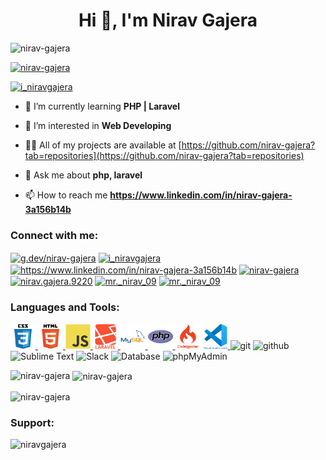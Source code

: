 <h1 align="center">Hi 👋, I'm Nirav Gajera</h1>
<p align="left"> <img src="https://komarev.com/ghpvc/?username=nirav-gajera&label=Profile%20views&color=0e75b6&style=flat" alt="nirav-gajera" /> </p>

<p align="left"> <a href="https://github.com/nirav-gajera/github-profile-trophy"><img src="https://github-profile-trophy.vercel.app/?username=nirav-gajera" alt="nirav-gajera" /></a> </p>

<p align="left"> <a href="https://twitter.com/i_niravgajera" target="blank"><img src="https://img.shields.io/twitter/follow/i_niravgajera?logo=twitter&style=for-the-badge" alt="i_niravgajera" /></a> </p>


- 🌱 I’m currently learning **PHP | Laravel**

- 👀 I’m interested in **Web Developing**

- 👨‍💻 All of my projects are available at [https://github.com/nirav-gajera?tab=repositories](https://github.com/nirav-gajera?tab=repositories)

- 💬 Ask me about **php, laravel**

- 📫 How to reach me **https://www.linkedin.com/in/nirav-gajera-3a156b14b**


<h3 align="left">Connect with me:</h3>
<p align="left">
<a href="https://g.dev/nirav-gajera" target="blank"><img align="center" src="https://raw.githubusercontent.com/rahuldkjain/github-profile-readme-generator/master/src/images/icons/Social/devto.svg" alt="g.dev/nirav-gajera" height="30" width="40" /></a>
<a href="https://twitter.com/i_niravgajera" target="blank"><img align="center" src="https://raw.githubusercontent.com/rahuldkjain/github-profile-readme-generator/master/src/images/icons/Social/twitter.svg" alt="i_niravgajera" height="30" width="40" /></a>
<a href="https://linkedin.com/in/nirav-gajera-3a156b14b" target="blank"><img align="center" src="https://raw.githubusercontent.com/rahuldkjain/github-profile-readme-generator/master/src/images/icons/Social/linked-in-alt.svg" alt="https://www.linkedin.com/in/nirav-gajera-3a156b14b" height="30" width="40" /></a>
<a href="https://stackoverflow.com/users/21623940/nirav-gajera" target="blank"><img align="center" src="https://raw.githubusercontent.com/rahuldkjain/github-profile-readme-generator/master/src/images/icons/Social/stack-overflow.svg" alt="nirav-gajera" height="30" width="40" /></a>
<a href="https://fb.com/nirav.gajera.9220" target="blank"><img align="center" src="https://raw.githubusercontent.com/rahuldkjain/github-profile-readme-generator/master/src/images/icons/Social/facebook.svg" alt="nirav.gajera.9220" height="30" width="40" /></a>
<a href="https://instagram.com/mr._nirav_09" target="blank"><img align="center" src="https://raw.githubusercontent.com/rahuldkjain/github-profile-readme-generator/master/src/images/icons/Social/instagram.svg" alt="mr._nirav_09" height="30" width="40" /></a>
  <a href="https://web.snapchat.com/nirav_0908" target="blank"><img align="center" src="https://raw.githubusercontent.com/rahuldkjain/github-profile-readme-generator/master/src/images/icons/Social/snapchat.svg" alt="mr._nirav_09" height="30" width="40" /></a>
</p>

<h3 align="left">Languages and Tools:</h3>
<p align="left"> <a href="https://www.w3schools.com/css/" target="_blank" rel="noreferrer"> <img src="https://raw.githubusercontent.com/devicons/devicon/master/icons/css3/css3-original-wordmark.svg" alt="css3" width="40" height="40"/> </a> <a href="https://www.w3.org/html/" target="_blank" rel="noreferrer"> <img src="https://raw.githubusercontent.com/devicons/devicon/master/icons/html5/html5-original-wordmark.svg" alt="html5" width="40" height="40"/> </a> <a href="https://developer.mozilla.org/en-US/docs/Web/JavaScript" target="_blank" rel="noreferrer"> <img src="https://raw.githubusercontent.com/devicons/devicon/master/icons/javascript/javascript-original.svg" alt="javascript" width="40" height="40"/> </a> <a href="https://laravel.com/" target="_blank" rel="noreferrer"> <img src="https://raw.githubusercontent.com/devicons/devicon/master/icons/laravel/laravel-plain-wordmark.svg" alt="laravel" width="40" height="40"/> </a> <a href="https://www.mysql.com/" target="_blank" rel="noreferrer"> <img src="https://raw.githubusercontent.com/devicons/devicon/master/icons/mysql/mysql-original-wordmark.svg" alt="mysql" width="40" height="40"/> </a> <a href="https://www.php.net" target="_blank" rel="noreferrer"> <img src="https://raw.githubusercontent.com/devicons/devicon/master/icons/php/php-original.svg" alt="php" width="40" height="40"/> </a><img src = "https://raw.githubusercontent.com/devicons/devicon/master/icons/codeigniter/codeigniter-plain-wordmark.svg" alt="codeigniter" width="40" height="40"/>
 <a href="https://code.visualstudio.com/" target="_blank" rel="noreferrer">
    <img src="https://raw.githubusercontent.com/devicons/devicon/master/icons/vscode/vscode-original-wordmark.svg" alt="VS Code" width="40" height="40" />
  </a>
  <img src="https://img.icons8.com/color/48/000000/git.png"  alt="git" width="40" height="40"/>
  <img src="https://img.icons8.com/color/48/000000/github.png" alt="github" width="40" height="40"/>
    <img src="https://img.icons8.com/color/48/000000/sublime-text.png" alt="Sublime Text" width="40" height="40" />
    <img src="https://img.icons8.com/color/48/000000/slack-new.png" alt="Slack" width="40" height="40" />
    <img src="https://img.icons8.com/color/48/000000/database.png" alt="Database" width="40" height="40" />

  <img src="https://raw.githubusercontent.com/simple-icons/simple-icons/develop/icons/phpmyadmin.svg" alt="phpMyAdmin" width="40" height="40" />

</p>

<p><img align="left" src="https://github-readme-stats.vercel.app/api/top-langs?username=nirav-gajera&show_icons=true&locale=en&layout=compact" alt="nirav-gajera" /></p>

<p>&nbsp;<img align="center" src="https://github-readme-stats.vercel.app/api?username=nirav-gajera&show_icons=true&locale=en" alt="nirav-gajera" /></p>

<p><img align="center" src="https://github-readme-streak-stats.herokuapp.com/?user=nirav-gajera&" alt="nirav-gajera" /></p>
<h3 align="left">Support:</h3>
<p><a href="https://www.buymeacoffee.com/niravgajera"> <img align="left" src="https://cdn.buymeacoffee.com/buttons/v2/default-yellow.png" height="50" width="210" alt="niravgajera" /></a></p><br>
